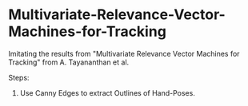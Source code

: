 # Multivariate-Relevance-Vector-Machines-for-Tracking
Imitating the results from "Multivariate Relevance Vector Machines for Tracking" from A. Tayananthan et al. 


Steps:
  1. Use Canny Edges to extract Outlines of Hand-Poses.
